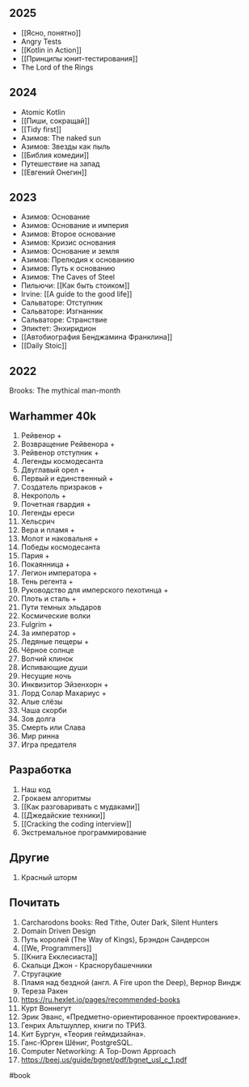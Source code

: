 ## 2025

- [[Ясно, понятно]]
- Angry Tests
- [[Kotlin in Action]]
- [[Принципы юнит-тестирования]]
- The Lord of the Rings

## 2024

- Atomic Kotlin
- [[Пиши, сокращай]]
- [[Tidy first]]
- Азимов: The naked sun
- Азимов: Звезды как пыль
- [[Библия комедии]]
- Путешествие на запад
- [[Евгений Онегин]]

## 2023

- Азимов: Основание
- Азимов: Основание и империя 
- Азимов: Второе основание 
- Азимов: Кризис основания 
- Азимов: Основание и земля
- Азимов: Прелюдия к основанию 
- Азимов: Путь к основанию
- Азимов: The Caves of Steel
- Пильючи: [[Как быть стоиком]]
- Irvine: [[A guide to the good life]]
- Сальваторе: Отступник
- Сальваторе: Изгнанник
- Сальваторе: Странствие 
- Эпиктет: Энхиридион
- [[Автобиография Бенджамина Франклина]]
- [[Daily Stoic]]

## 2022

Brooks: The mythical man-month

## Warhammer 40k
1. Рейвенор +
2. Возвращение Рейвенора +
3. Рейвенор отступник +
4. Легенды космодесанта 
5. Двуглавый орел +
6. Первый и единственный +
7. Создатель призраков +
8. Некрополь +
9. Почетная гвардия +
10. Легенды ереси 
11. Хельсрич
12. Вера и пламя +
13. Молот и наковальня +
14. Победы космодесанта
15. Пария +
16. Покаянница +
17. Легион императора +
18. Тень регента +
19. Руководство для имперского пехотинца +
20. Плоть и сталь +
21. Пути темных эльдаров
22. Космические волки
23. Fulgrim +
24. За император +
25. Ледяные пещеры +
26. Чёрное солнце 
27. Волчий клинок
28. Испивающие души
29. Несущие ночь
30. Инквизитор Эйзенхорн +
31. Лорд Солар Махариус +
32. Алые слёзы 
33. Чаша скорби
34. Зов долга
35. Смерть или Слава 
36. Мир ринна
37. Игра предателя 

## Разработка

1. Наш код
2. Грокаем алгоритмы
3. [[Как разговаривать с мудаками]]
4. [[Джедайские техники]]
5. [[Cracking the coding interview]]
6. Экстремальное  программирование

## Другие
1. Красный шторм

## Почитать

1. Carcharodons books: Red Tithe, Outer Dark, Silent Hunters
2. Domain Driven Design
3. Путь королей (The Way of Kings), Брэндон Сандерсон
4. [[We, Programmers]]
5. [[Книга Екклесиаста]]
6. Скальци Джон - Краснорубашечники
7. Стругацкие
8. Пламя над бездной (англ. A Fire upon the Deep), Вернор Виндж
9. Тереза Ракен
10. https://ru.hexlet.io/pages/recommended-books
11. Курт Воннегут
12. Эрик Эванс, «Предметно-ориентированное проектирование».
13. Генрих Альтшуллер, книги по ТРИЗ. 
14. Кит Бургун, «Теория геймдизайна».
15. Ганс-Юрген Шёниг, PostgreSQL. 
16. Computer Networking: A Top-Down Approach
17. https://beej.us/guide/bgnet/pdf/bgnet_usl_c_1.pdf

#book
